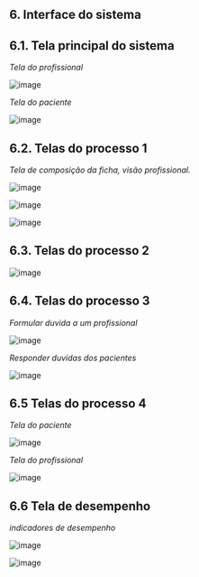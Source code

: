 
## 6. Interface do sistema

## 6.1. Tela principal do sistema

_Tela do profissional_

![image](https://github.com/ICEI-PUC-Minas-PMGES-TI/pmg-es-2024-1-ti2-3687100-mobilis/assets/113954562/99931d1e-4550-4b9e-8500-e4da91e1a8d2)

_Tela do paciente_

![image](https://github.com/ICEI-PUC-Minas-PMGES-TI/pmg-es-2024-1-ti2-3687100-mobilis/assets/113954562/aa27b131-bc77-42f1-b444-67ce69c11511)

## 6.2. Telas do processo 1

_Tela de composição da ficha, visão profissional._

![image](https://github.com/ICEI-PUC-Minas-PMGES-TI/pmg-es-2024-1-ti2-3687100-mobilis/assets/113954562/d6b680af-63b8-4bf1-abe5-90a28172d458)

![image](https://github.com/ICEI-PUC-Minas-PMGES-TI/pmg-es-2024-1-ti2-3687100-mobilis/assets/113954562/e30291d7-8fc7-4478-a0ab-0b8106834c53)

![image](https://github.com/ICEI-PUC-Minas-PMGES-TI/pmg-es-2024-1-ti2-3687100-mobilis/assets/113954562/fc9eb3fe-d9d3-4f8f-92ee-09a5b915d9e6)

## 6.3. Telas do processo 2

![image](https://github.com/ICEI-PUC-Minas-PMGES-TI/pmg-es-2024-1-ti2-3687100-mobilis/assets/113954562/4b903211-1cfe-432b-89d7-113137edb7bd)

## 6.4. Telas do processo 3

_Formular duvida a um profissional_

![image](https://github.com/ICEI-PUC-Minas-PMGES-TI/pmg-es-2024-1-ti2-3687100-mobilis/assets/113954562/88cdc5aa-bd7f-459d-b072-76c437dfc3dd)

_Responder duvidas dos pacientes_

![image](https://github.com/ICEI-PUC-Minas-PMGES-TI/pmg-es-2024-1-ti2-3687100-mobilis/assets/113954562/b2f37cb7-1abe-470c-971f-ef038fdbfa5b)

## 6.5 Telas do processo 4

_Tela do paciente_

![image](https://github.com/ICEI-PUC-Minas-PMGES-TI/pmg-es-2024-1-ti2-3687100-mobilis/assets/113954562/168d857d-e943-49b1-b41f-3167c72f23a8)

_Tela do profissional_

![image](https://github.com/ICEI-PUC-Minas-PMGES-TI/pmg-es-2024-1-ti2-3687100-mobilis/assets/113954562/443fd01e-e213-4ca1-b93a-be67be3ae315)

## 6.6 Tela de desempenho

_indicadores de desempenho_

![image](https://github.com/ICEI-PUC-Minas-PMGES-TI/pmg-es-2024-1-ti2-3687100-mobilis/assets/113954562/c53c13a3-5d9b-4a7e-a33f-7698a5dd68e2)

![image](https://github.com/ICEI-PUC-Minas-PMGES-TI/pmg-es-2024-1-ti2-3687100-mobilis/assets/113954562/d100a5aa-9b47-4a76-9bf0-d080d3a755c6)


